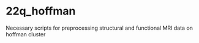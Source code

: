 # 22q_hoffman
Necessary scripts for preprocessing structural and functional MRI data on hoffman cluster
